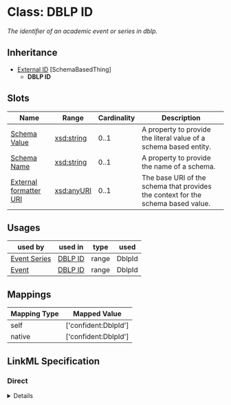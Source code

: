 # Class: DBLP ID
_The identifier of an academic event or series in dblp._







## Inheritance
* [External ID](ExternalIdentifier.md) [SchemaBasedThing]
    * **DBLP ID**



## Slots

| Name | Range | Cardinality | Description  | 
| ---  | --- | --- | --- | 
| [Schema Value](schema_value.md) | [xsd:string](http://www.w3.org/2001/XMLSchema#string) | 0..1 | A property to provide the literal value of a schema based entity.  | 
| [Schema Name](schema_name.md) | [xsd:string](http://www.w3.org/2001/XMLSchema#string) | 0..1 | A property to provide the name of a schema.  | 
| [External formatter URI](schema_base_uri.md) | [xsd:anyURI](http://www.w3.org/2001/XMLSchema#anyURI) | 0..1 | The base URI of the schema that provides the context for the schema based value.  | 


## Usages


| used by | used in | type | used |
| ---  | --- | --- | --- |
| [Event Series](EventSeries.md) | [DBLP ID](dpbl_id.md) | range | DblpId |
| [Event](Event.md) | [DBLP ID](dpbl_id.md) | range | DblpId |












## Mappings

| Mapping Type | Mapped Value |
| ---  | ---  |
| self | ['confident:DblpId'] |
| native | ['confident:DblpId'] |


## LinkML Specification

<!-- TODO: investigate https://stackoverflow.com/questions/37606292/how-to-create-tabbed-code-blocks-in-mkdocs-or-sphinx -->

### Direct

<details>
```yaml
name: DblpId
description: The identifier of an academic event or series in dblp.
title: DBLP ID
from_schema: https://raw.githubusercontent.com/TIBHannover/ConfIDent_schema/%238_naming/src/linkml/ConfIDent_schema.yaml
is_a: ExternalIdentifier
slot_usage:
  schema_name:
    name: schema_name
    ifabsent: string(dblp)
  schema_base_uri:
    name: schema_base_uri
    ifabsent: uri(https://dblp.org/db/conf/)

```
</details>

### Induced

<details>
```yaml
name: DblpId
description: The identifier of an academic event or series in dblp.
title: DBLP ID
from_schema: https://raw.githubusercontent.com/TIBHannover/ConfIDent_schema/%238_naming/src/linkml/ConfIDent_schema.yaml
is_a: ExternalIdentifier
slot_usage:
  schema_name:
    name: schema_name
    ifabsent: string(dblp)
  schema_base_uri:
    name: schema_base_uri
    ifabsent: uri(https://dblp.org/db/conf/)
attributes:
  schema_value:
    name: schema_value
    description: A property to provide the literal value of a schema based entity.
    title: Schema Value
    from_schema: https://raw.githubusercontent.com/TIBHannover/ConfIDent_schema/%238_naming/src/linkml/ConfIDent_schema.yaml
    alias: schema_value
    owner: DblpId
    range: string
  schema_name:
    name: schema_name
    description: A property to provide the name of a schema.
    title: Schema Name
    from_schema: https://raw.githubusercontent.com/TIBHannover/ConfIDent_schema/%238_naming/src/linkml/ConfIDent_schema.yaml
    ifabsent: string(dblp)
    alias: schema_name
    owner: DblpId
    range: string
  schema_base_uri:
    name: schema_base_uri
    description: The base URI of the schema that provides the context for the schema
      based value.
    title: External formatter URI
    from_schema: https://raw.githubusercontent.com/TIBHannover/ConfIDent_schema/%238_naming/src/linkml/ConfIDent_schema.yaml
    ifabsent: uri(https://dblp.org/db/conf/)
    alias: schema_base_uri
    owner: DblpId
    range: uriorcurie

```
</details>